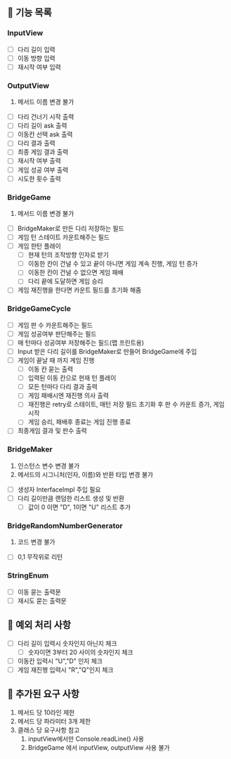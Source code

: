 ## 🚀 기능 목록
### InputView
- [ ] 다리 길이 입력
- [ ] 이동 방향 입력
- [ ] 재시작 여부 입력
### OutputView
1. 메서드 이름 변경 불가
- [ ] 다리 건너기 시작 출력
- [ ] 다리 길이 ask 출력
- [ ] 이동칸 선택 ask 출력
- [ ] 다리 결과 출력
- [ ] 최종 게임 결과 출력
- [ ] 재시작 여부 출력
- [ ] 게임 성공 여부 출력
- [ ] 시도한 횟수 출력

### BridgeGame
1. 메서드 이름 변경 불가
- [ ] BridgeMaker로 만든 다리 저장하는 필드
- [ ] 게임 턴 스테이트 카운트해주는 필드
- [ ] 게임 한턴 플래이
  - [ ] 현재 턴의 조작방향 인자로 받기 
  - [ ] 이동한 칸이 건널 수 있고 끝이 아니면 게임 계속 진행, 게임 턴 증가
  - [ ] 이동한 칸이 건널 수 없으면 게임 패배
  - [ ] 다리 끝에 도달하면 게임 승리
- [ ] 게임 재진행을 한다면 카운트 필드를 초기화 해줌
### BridgeGameCycle
- [ ] 게임 판 수 카운트해주는 필드
- [ ] 게임 성공여부 판단해주는 필드
- [ ] 매 턴마다 성공여부 저장해주는 필드(맵 프린트용)
- [ ] Input 받은 다리 길이를 BridgeMaker로 만들어 BridgeGame에 주입
- [ ] 게임이 끝날 때 까지 게임 진행
  - [ ] 이동 칸 묻는 출력
  - [ ] 입력된 이동 칸으로 현재 턴 플레이
  - [ ] 모든 턴마다 다리 결과 출력
  - [ ] 게임 패배시엔 재진행 의사 출력
  - [ ] 재진행은 retry로 스테이트, 매턴 저장 필드 초기화 후 판 수 카운트 증가, 게임 시작
  - [ ] 게임 승리, 패배후 종료는 게임 진행 종료
- [ ] 최종게임 결과 및 판수 출력 
### BridgeMaker
1. 인스턴스 변수 변경 불가
2. 메서드의 시그니처(인자, 이름)와 반환 타입 변경 불가
- [ ] 생성자 InterfaceImpl 주입 필요
- [ ] 다리 길이만큼 랜덤한 리스트 생성 및 반환
  - [ ] 값이 0 이면 "D", 1이면 "U" 리스트 추가
### BridgeRandomNumberGenerator  
1. 코드 변경 불가
- [ ] 0,1 무작위로 리턴
 
### StringEnum
- [ ] 이동 묻는 출력문
- [ ] 재시도 묻는 출력문

## 🚀 예외 처리 사항
- [ ] 다리 길이 입력시 숫자인지 아닌지 체크
  - [ ] 숫자이면 3부터 20 사이의 숫자인지 체크
- [ ] 이동칸 입력시 "U","D" 인지 체크
- [ ] 게임 재진행 입력시 "R","Q"인지 체크

## 🚀 추가된 요구 사항
1. 메서드 당 10라인 제한
2. 메서드 당 파라미터 3개 제한
3. 클래스 당 요구사항 참고
   1. inputView에서만 Console.readLine() 사용
   2. BridgeGame 에서 inputView, outputView 사용 불가